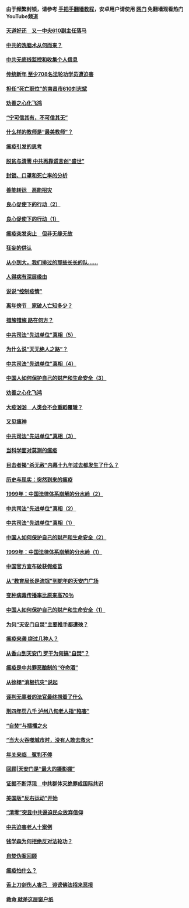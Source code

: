 #### 由于频繁封锁，请参考 [手把手翻墙教程](https://github.com/gfw-breaker/guides/wiki/)，安卓用户请使用 [网门](https://github.com/gfw-breaker/nogfw/blob/master/dl.md?t=03180500) 免翻墙观看热门YouTube频道 

#### [天道好还　又一中央610副主任落马](../pages/19/422155.md?t=03180500) 

#### [中共的洗脑术从何而来？](../pages/19/422154.md?t=03180500) 

#### [中共无底线监控和收集个人信息](../pages/19/422039.md?t=03180500) 

#### [传统新年 至少708名法轮功学员遭迫害](../pages/19/421946.md?t=03180500) 

#### [担任“死亡职位”的南昌市610刘志斌](../pages/19/421957.md?t=03180500) 

#### [劝善之心化飞鸿](../pages/19/421164.md?t=03180500) 

#### [“宁可信其有，不可信其无”](../pages/19/421691.md?t=03180500) 

#### [什么样的教师是“最美教师”？](../pages/19/421755.md?t=03180500) 

#### [瘟疫引发的思考](../pages/19/421594.md?t=03180500) 

#### [脱贫与清零 中共再靠谎言创“盛世”](../pages/19/421590.md?t=03180500) 

#### [封锁、口罩和死亡率的分析](../pages/19/421495.md?t=03180500) 

#### [善能转运　恶能招灾](../pages/19/421334.md?t=03180500) 

#### [良心促使下的行动（2）](../pages/19/421361.md?t=03180500) 

#### [良心促使下的行动（1）](../pages/19/421302.md?t=03180500) 

#### [瘟疫突发突止　但非无缘无故](../pages/19/421281.md?t=03180500) 

#### [狂妄的供认](../pages/19/421199.md?t=03180500) 

#### [从小到大，我们排过的那些长长的队……](../pages/19/421243.md?t=03180500) 

#### [人得病有深层缘由](../pages/19/420864.md?t=03180500) 

#### [说说“控制疫情”](../pages/19/420831.md?t=03180500) 

#### [离年傍节　家破人亡知多少？](../pages/19/420563.md?t=03180500) 

#### [措施错施  路在何方？](../pages/19/420076.md?t=03180500) 

#### [中共司法“先进单位”真相（5）](../pages/19/419453.md?t=03180500) 

#### [为什么说“天无绝人之路”？](../pages/19/419618.md?t=03180500) 

#### [中共司法“先进单位”真相（4）](../pages/19/419452.md?t=03180500) 

#### [中国人如何保护自己的财产和生命安全（3）](../pages/19/419405.md?t=03180500) 

#### [劝善之心化飞鸿](../pages/19/418758.md?t=03180500) 

#### [大疫汹汹　人类会不会重蹈覆辙？](../pages/19/419691.md?t=03180500) 

#### [又见瘟神](../pages/19/419225.md?t=03180500) 

#### [中共司法“先进单位”真相（3）](../pages/19/419451.md?t=03180500) 

#### [当科学面对莫测的瘟疫](../pages/19/419625.md?t=03180500) 

#### [目击者揭“杀无赦”内幕十九年过去都发生了什么？](../pages/19/419617.md?t=03180500) 

#### [历史与现实：突然到来的瘟疫](../pages/19/419619.md?t=03180500) 

#### [1999年：中国法律体系崩解的分水岭（2）](../pages/19/419455.md?t=03180500) 

#### [中共司法“先进单位”真相（2）](../pages/19/419450.md?t=03180500) 

#### [中共司法“先进单位”真相（1）](../pages/19/419449.md?t=03180500) 

#### [中国人如何保护自己的财产和生命安全（2）](../pages/19/419404.md?t=03180500) 

#### [1999年：中国法律体系崩解的分水岭（1）](../pages/19/419454.md?t=03180500) 

#### [中国官方宣布破获假疫苗](../pages/19/419504.md?t=03180500) 

#### [从“教育局长是流氓”到蛇年的天安门广场](../pages/19/419470.md?t=03180500) 

#### [变种病毒传播率比原来高70％](../pages/19/419456.md?t=03180500) 

#### [中国人如何保护自己的财产和生命安全（1）](../pages/19/419403.md?t=03180500) 

#### [为何“天安门自焚”主要推手都遭殃？](../pages/19/419348.md?t=03180500) 

#### [瘟疫来袭 绕过几种人？](../pages/19/419349.md?t=03180500) 

#### [从香山到天安门 罗干为何搞“自焚”？](../pages/19/419270.md?t=03180500) 

#### [瘟疫是中共罪恶酿制的“夺命酒”](../pages/19/419223.md?t=03180500) 

#### [从徐栩“消极抗灾”说起](../pages/19/419224.md?t=03180500) 

#### [诬判无辜者的法官最终捞着了什么](../pages/19/419268.md?t=03180500) 

#### [刑四年罚八千 泸州八旬老人指“陷害”](../pages/19/419232.md?t=03180500) 

#### [“自焚”与插播之火](../pages/19/419226.md?t=03180500) 

#### [“当大火吞噬城市时，没有人敢去救火”](../pages/19/419077.md?t=03180500) 

#### [年关来临　冤判不停](../pages/19/419093.md?t=03180500) 

#### [回顾|天安门是“最大的摄影棚”](../pages/19/380866.md?t=03180500) 

#### [证据不断浮现　中共群体灭绝罪成国际共识](../pages/19/419031.md?t=03180500) 

#### [美国版“反右运动”开始](../pages/19/419030.md?t=03180500) 

#### [“清零”突显中共逼迫民众放弃信仰](../pages/19/418995.md?t=03180500) 

#### [中共迫害老人十案例](../pages/19/418831.md?t=03180500) 

#### [钱学森为何拒绝反对法轮功？](../pages/19/418905.md?t=03180500) 

#### [自焚伪案回顾](../pages/19/418799.md?t=03180500) 

#### [瘟疫怕什么？](../pages/19/418800.md?t=03180500) 

#### [舌上刀剑伤人害己　诽谤佛法招来恶报](../pages/19/418731.md?t=03180500) 

#### [救命 就差这层窗户纸](../pages/19/418706.md?t=03180500) 

